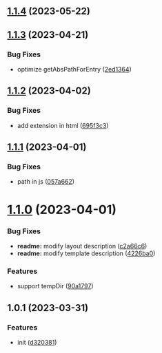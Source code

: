 

## [1.1.4](https://github.com/dingff/vite-plugin-react-mpa/compare/1.1.3...1.1.4) (2023-05-22)

## [1.1.3](https://github.com/dingff/vite-plugin-react-mpa/compare/1.1.2...1.1.3) (2023-04-21)


### Bug Fixes

* optimize getAbsPathForEntry ([2ed1364](https://github.com/dingff/vite-plugin-react-mpa/commit/2ed136441c3d7ddc0c5a53766680c1967e6e31f9))

## [1.1.2](https://github.com/dingff/vite-plugin-react-mpa/compare/1.1.1...1.1.2) (2023-04-02)


### Bug Fixes

* add extension in html ([695f3c3](https://github.com/dingff/vite-plugin-react-mpa/commit/695f3c3f14f2351b8a752d47fc5be64b770fbedb))

## [1.1.1](https://github.com/dingff/vite-plugin-react-mpa/compare/1.1.0...1.1.1) (2023-04-01)


### Bug Fixes

* path in js ([057a662](https://github.com/dingff/vite-plugin-react-mpa/commit/057a6624126b475026e3754389d33b8094b2fa67))

# [1.1.0](https://github.com/dingff/vite-plugin-react-mpa/compare/1.0.1...1.1.0) (2023-04-01)


### Bug Fixes

* **readme:** modify layout description ([c2a66c6](https://github.com/dingff/vite-plugin-react-mpa/commit/c2a66c68707d8552735efe786de4c2a700854480))
* **readme:** modify template description ([4226ba0](https://github.com/dingff/vite-plugin-react-mpa/commit/4226ba00e3165db21f35395a4158f75b3867e475))


### Features

* support tempDir ([90a1797](https://github.com/dingff/vite-plugin-react-mpa/commit/90a1797a9561841a09f183dd2628aa956f7f5112))

## 1.0.1 (2023-03-31)


### Features

* init ([d320381](https://github.com/dingff/vite-plugin-react-mpa/commit/d320381f3e0c86666277e079544e8c2a5d36e2a1))
